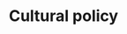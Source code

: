 ---
title: Cultural policy
longTitle: 'Cultural policy'
tags:
- gccommon
french:
- "[[Politique culturelle]]"
---